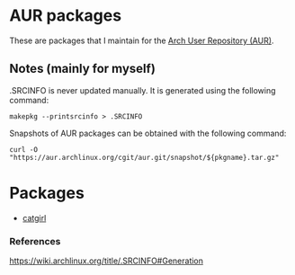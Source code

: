 # AUR packages

These are packages that I maintain for the
[Arch User Repository (AUR)](https://aur.archlinux.org).


## Notes (mainly for myself)

.SRCINFO is never updated manually.
It is generated using the following command:

	makepkg --printsrcinfo > .SRCINFO

Snapshots of AUR packages can be obtained with the following command:

	curl -O "https://aur.archlinux.org/cgit/aur.git/snapshot/${pkgname}.tar.gz"


# Packages

- [catgirl](https://aur.archlinux.org/packages/catgirl)

### References

https://wiki.archlinux.org/title/.SRCINFO#Generation
